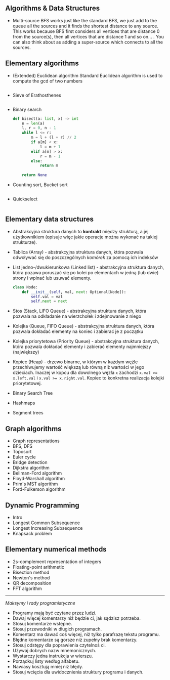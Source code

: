 Algorithms & Data Structures
----------------------------

* Multi-source BFS works just like the standard BFS, we just add to the queue all the sources and it
  finds the shortest distance to any source. This works because BFS first considers all vertices
  that are distance 0 from the source(s), then all vertices that are distance 1 and so on... . You
  can also think about as adding a super-source which connects to all the sources.


## Elementary algorithms
* (Extended) Euclidean algorithm
  Standard Euclidean algorithm is used to compute the gcd of two numbers
  ```python
  ```

* Sieve of Erathosthenes
  ```python
  ```

* Binary search
  ```python
  def bisect(a: list, x) -> int
      n = len(a)
      l, r = 0, n - 1
      while l <= r:
          m = l + (l + r) // 2
          if a[m] < x:
              l = m + 1
          elif a[m] > x:
              r = m - 1
          else:
              return m
      
      return None
  ```

* Counting sort, Bucket sort
  ```python
  ```

* Quickselect
  ```python
  ```

## Elementary data structures
* Abstrakcyjna struktura danych to **kontrakt** między strukturą, a jej użytkownikiem (opisuje więc
  jakie operacje można wykonać na takiej strukturze). 

* Tablica (Array) - abstrakcyjna struktura danych, która pozwala odwoływać się do poszczególnych
  *komórek* za pomocą ich indeksów

* List jedno-/dwukierunkowa (Linked list) - abstrakcyjna struktura danych, która pozawa poruszać się
  po kolei po elementach w jedną (lub dwie) strony i wpinać lub usuwać elementy.
  ```python
  class Node:
      def __init__(self, val, next: Optional[Node]):
          self.val = val
          self.next = next
  ```

* Stos (Stack, LIFO Queue) - abstrakcyjna struktura danych, która pozwala na odkładanie na
  wierzchołek i zdejmowanie z niego

* Kolejka (Queue, FIFO Queue) - abstrakcyjna struktura danych, która pozwala dokładać elementy na
  koniec i zabierać je z początku

* Kolejka priorytetowa (Priority Queue) - abstrakcyjna struktura danych, która pozwala dokładać
  elementy i zabierać elementy najmniejszy (największy)

* Kopiec (Heap) - drzewo binarne, w którym w każdym węźle przechiwujemy wartość większą lub równą
  niż wartości w jego dzieciach. Inaczej w kopcu dla dowolnego węzła `x` zachodzi `x.val >=
  x.left.val` i `x.val >= x.right.val`. Kopiec to konkretna realizacja kolejki priorytetowej.

* Binary Search Tree
* Hashmaps
* Segment trees

## Graph algorithms

* Graph representations
* BFS, DFS
* Toposort
* Euler cycle
* Bridge detection
* Dijkstra algorithm
* Bellman-Ford algorithm
* Floyd-Warshall algorithm
* Prim's MST algorithm
* Ford-Fulkerson algorithm

## Dynamic Programming

* Intro
* Longest Common Subsequence
* Longest Increasing Subsequence
* Knapsack problem

## Elementary numerical methods

* 2s-complement representation of integers
* Floating-point arithmetic
* Bisection method
* Newton's method
* QR decomposition
* FFT algorithm



---

*Maksymy i rady programistyczne*

* Programy mają być czytane przez ludzi. 
* Dawaj więcej komentarzy niż będzie ci, jak sądzisz potrzeba. 
* Stosuj komentarze wstępne. 
* Stosuj przewodniki w długich programach. 
* Komentarz ma dawać coś więcej, niż tylko parafrazę tekstu programu. 
* Błędne komentarze są gorsze niż zupełny brak komentarzy.
* Stosuj odstępy dla poprawienia czytelnoś ci.
* Używaj dobrych nazw mnemonicznych.
* Wystarczy jedna instrukcja w wierszu.
* Porządkuj listy według alfabetu.
* Nawiasy kosztują mniej niż błędy.
* Stosuj wcięcia dla uwidocznienia struktury programu i danych.